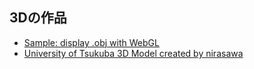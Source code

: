 ## 3Dの作品

* [Sample: display .obj with WebGL](https://yamada-k-25.github.io/works/3D/loader_3ds.html)
* [University of Tsukuba 3D Model created by nirasawa](https://yamada-k-25.github.io/works/3D/3gaku_obj_loader.html)
